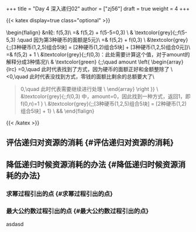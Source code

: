 +++
title = "Day 4 深入递归02"
author = ["zj56"]
draft = true
weight = 4
+++

{{< katex display=true class="optional" >}}

\begin{flalign}
&n轮: f(5,3)\\
=& f(5,2) + f(5-5=0,3) \\
& \textcolor{grey}{;;f(5-5,3) :\quad 因为第3种硬币的面额是5元}\\
=& f(5,2) + f(0,3) \\
&\textcolor{grey}{;;[3种硬币(1,2,5)组合5块] = [2种硬币(1,2)组合5块] + [3种硬币(1,2,5)组合0元]}\\
=& f(5,2) + 1 \\
&\textcolor{grey}{;;f(0,3)：此处需要计算这个值，对于amount的解释分成3种情况}\\
& \textcolor{green} {;;\quad amount 
\left\{
 \begin{array}{lrc}
  =0,\quad 此时代表找到了方式，因为硬币的面额正好和金额整除了 \\
  <0,\quad 此时代表没找到方式，零钱的面额比剩余的总额要大了\\
  >0,\quad 此时代表需要继续进行处理 \\
 \end{array}
\right \}} \\
&\textcolor{grey}{;;f(0,3) 中，amount=0，因此找到一种方式，返回1，即f(0,n)=1 } \\
&\textcolor{grey}{;;[3种硬币(1,2,5)组合5块] = [2种硬币(1,2)组合5块] + 1} \\
&&
\end{flalign}

{{< /katex >}}
##  评估递归对资源的消耗 {#评估递归对资源的消耗}


##  降低递归时候资源消耗的办法 {#降低递归时候资源消耗的办法}


### 求幂过程引出的点 {#求幂过程引出的点}


### 最大公约数过程引出的点 {#最大公约数过程引出的点}

asdasd
